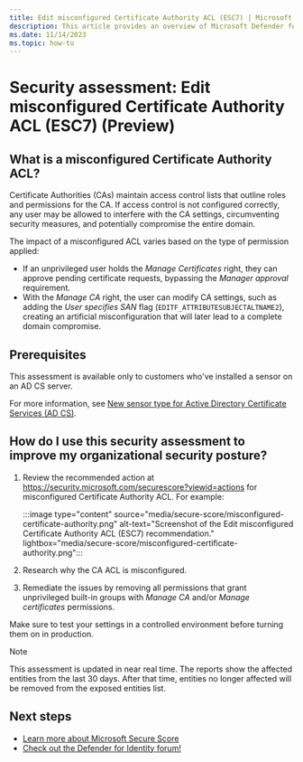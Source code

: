 ```yaml
---
title: Edit misconfigured Certificate Authority ACL (ESC7) | Microsoft Defender for Identity
description: This article provides an overview of Microsoft Defender for Identity's misconfigured certificate authority ACL security posture assessment report.
ms.date: 11/14/2023
ms.topic: how-to
---
```


# Security assessment: Edit misconfigured Certificate Authority ACL (ESC7)  (Preview)

## What is a misconfigured Certificate Authority ACL?

Certificate Authorities (CAs) maintain access control lists that outline roles and permissions for the CA. If access control is not configured correctly, any user may be allowed to interfere with the CA settings, circumventing security measures, and potentially compromise the entire domain.

The impact of a misconfigured ACL varies based on the type of permission applied:

- If an unprivileged user holds the *Manage Certificates* right, they can approve pending certificate requests, bypassing the *Manager approval* requirement. 
- With the *Manage CA* right, the user can modify CA settings, such as adding the *User specifies SAN* flag (`EDITF_ATTRIBUTESUBJECTALTNAME2`), creating an artificial misconfiguration that will later lead to a complete domain compromise.

## Prerequisites

This assessment is available only to customers who've installed a sensor on an AD CS server.

For more information, see [New sensor type for Active Directory Certificate Services (AD CS)](whats-new.md#new-sensor-type-for-active-directory-certificate-services-ad-cs).

## How do I use this security assessment to improve my organizational security posture?

1. Review the recommended action at <https://security.microsoft.com/securescore?viewid=actions> for misconfigured Certificate Authority ACL. For example:

    :::image type="content" source="media/secure-score/misconfigured-certificate-authority.png" alt-text="Screenshot of the Edit misconfigured Certificate Authority ACL (ESC7) recommendation." lightbox="media/secure-score/misconfigured-certificate-authority.png":::

1. Research why the CA ACL is misconfigured.
1. Remediate the issues by removing all permissions that grant unprivileged built-in groups with *Manage CA* and/or *Manage certificates* permissions.

Make sure to test your settings in a controlled environment before turning them on in production.

> [!NOTE]
> This assessment is updated in near real time.
> The reports show the affected entities from the last 30 days. After that time, entities no longer affected will be removed from the exposed entities list.

## Next steps

- [Learn more about Microsoft Secure Score](/microsoft-365/security/defender/microsoft-secure-score)
- [Check out the Defender for Identity forum!](<https://aka.ms/MDIcommunity>)
